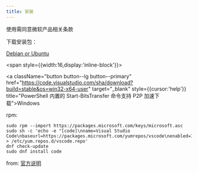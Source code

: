 ```yaml
---
title: 安装
---
```


使用需同意微软产品相关条款

下载安装包：

<p>

<a className="button button--lg button--primary" href="https://code.visualstudio.com/sha/download?build=stable&os=linux-deb-x64" target="_blank">Debian or Ubuntu</a>

<span style={{width:16,display:'inline-block'}}> </span>

<a className="button button--lg button--primary" href="https://code.visualstudio.com/sha/download?build=stable&os=win32-x64-user" target="_blank" style={{cursor:'help'}} title="PowerShell 内置的 Start-BitsTransfer 命令支持 P2P 加速下载">Windows</a>

</p>

rpm:

```shell
sudo rpm --import https://packages.microsoft.com/keys/microsoft.asc
sudo sh -c 'echo -e "[code]\nname=Visual Studio Code\nbaseurl=https://packages.microsoft.com/yumrepos/vscode\nenabled=1\ngpgcheck=1\ngpgkey=https://packages.microsoft.com/keys/microsoft.asc" > /etc/yum.repos.d/vscode.repo'
dnf check-update
sudo dnf install code
```

from: [官方说明](https://code.visualstudio.com/docs/setup/linux#_rhel-fedora-and-centos-based-distributions)
